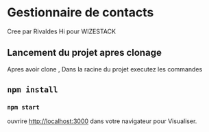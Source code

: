 # Gestionnaire de contacts

Cree par Rivaldes Hi pour WIZESTACK

## Lancement du projet apres clonage

Apres avoir clone , Dans la racine du projet executez les commandes

## `npm install`
### `npm start`


ouvrire [http://localhost:3000](http://localhost:3000) dans votre navigateur pour Visualiser.

